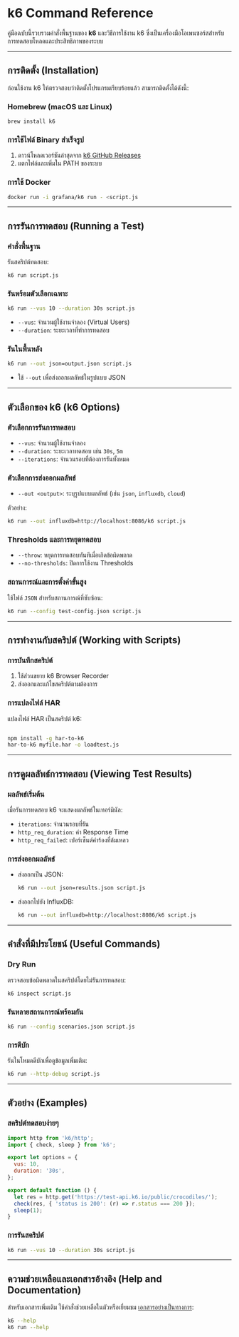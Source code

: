 # k6 Command Reference

คู่มือฉบับนี้รวบรวมคำสั่งพื้นฐานของ **k6** และวิธีการใช้งาน k6 ซึ่งเป็นเครื่องมือโอเพนซอร์สสำหรับการทดสอบโหลดและประสิทธิภาพของระบบ

---

## **การติดตั้ง (Installation)**

ก่อนใช้งาน k6 ให้ตรวจสอบว่าติดตั้งโปรแกรมเรียบร้อยแล้ว สามารถติดตั้งได้ดังนี้:

### **Homebrew (macOS และ Linux)**
```bash
brew install k6
```

### **การใช้ไฟล์ Binary สำเร็จรูป**
1. ดาวน์โหลดเวอร์ชันล่าสุดจาก [k6 GitHub Releases](https://github.com/grafana/k6/releases)
2. แตกไฟล์และเพิ่มใน PATH ของระบบ

### **การใช้ Docker**
```bash
docker run -i grafana/k6 run - <script.js
```

---

## **การรันการทดสอบ (Running a Test)**

### **คำสั่งพื้นฐาน**
รันสคริปต์ทดสอบ:
```bash
k6 run script.js
```

### **รันพร้อมตัวเลือกเฉพาะ**
```bash
k6 run --vus 10 --duration 30s script.js
```
- `--vus`: จำนวนผู้ใช้งานจำลอง (Virtual Users)
- `--duration`: ระยะเวลาที่ทำการทดสอบ

### **รันในพื้นหลัง**
```bash
k6 run --out json=output.json script.js
```
- ใช้ `--out` เพื่อส่งออกผลลัพธ์ในรูปแบบ JSON

---

## **ตัวเลือกของ k6 (k6 Options)**

### **ตัวเลือกการรันการทดสอบ**
- `--vus`: จำนวนผู้ใช้งานจำลอง
- `--duration`: ระยะเวลาทดสอบ เช่น `30s`, `5m`
- `--iterations`: จำนวนรอบที่ต้องการรันทั้งหมด

### **ตัวเลือกการส่งออกผลลัพธ์**
- `--out <output>`: ระบุรูปแบบผลลัพธ์ (เช่น `json`, `influxdb`, `cloud`)

ตัวอย่าง:
```bash
k6 run --out influxdb=http://localhost:8086/k6 script.js
```

### **Thresholds และการหยุดทดสอบ**
- `--throw`: หยุดการทดสอบทันทีเมื่อเกิดข้อผิดพลาด
- `--no-thresholds`: ปิดการใช้งาน Thresholds

### **สถานการณ์และการตั้งค่าขั้นสูง**
ใช้ไฟล์ `JSON` สำหรับสถานการณ์ที่ซับซ้อน:
```bash
k6 run --config test-config.json script.js
```

---

## **การทำงานกับสคริปต์ (Working with Scripts)**

### **การบันทึกสคริปต์**
1. ใช้ส่วนขยาย k6 Browser Recorder
2. ส่งออกและแก้ไขสคริปต์ตามต้องการ

### **การแปลงไฟล์ HAR**
แปลงไฟล์ HAR เป็นสคริปต์ k6:
```bash

npm install -g har-to-k6
har-to-k6 myfile.har -o loadtest.js
```

---

## **การดูผลลัพธ์การทดสอบ (Viewing Test Results)**

### **ผลลัพธ์เริ่มต้น**
เมื่อรันการทดสอบ k6 จะแสดงผลลัพธ์ในเทอร์มินัล:
- `iterations`: จำนวนรอบที่รัน
- `http_req_duration`: ค่า Response Time
- `http_req_failed`: เปอร์เซ็นต์คำร้องที่ล้มเหลว

### **การส่งออกผลลัพธ์**
- ส่งออกเป็น JSON:
  ```bash
  k6 run --out json=results.json script.js
  ```
- ส่งออกไปยัง InfluxDB:
  ```bash
  k6 run --out influxdb=http://localhost:8086/k6 script.js
  ```

---

## **คำสั่งที่มีประโยชน์ (Useful Commands)**

### **Dry Run**
ตรวจสอบข้อผิดพลาดในสคริปต์โดยไม่รันการทดสอบ:
```bash
k6 inspect script.js
```

### **รันหลายสถานการณ์พร้อมกัน**
```bash
k6 run --config scenarios.json script.js
```

### **การดีบัก**
รันในโหมดดีบักเพื่อดูข้อมูลเพิ่มเติม:
```bash
k6 run --http-debug script.js
```

---

## **ตัวอย่าง (Examples)**

### **สคริปต์ทดสอบง่ายๆ**
```javascript
import http from 'k6/http';
import { check, sleep } from 'k6';

export let options = {
  vus: 10,
  duration: '30s',
};

export default function () {
  let res = http.get('https://test-api.k6.io/public/crocodiles/');
  check(res, { 'status is 200': (r) => r.status === 200 });
  sleep(1);
}
```

### **การรันสคริปต์**
```bash
k6 run --vus 10 --duration 30s script.js
```

---

## **ความช่วยเหลือและเอกสารอ้างอิง (Help and Documentation)**
สำหรับเอกสารเพิ่มเติม ใช้คำสั่งช่วยเหลือในตัวหรือเยี่ยมชม [เอกสารอย่างเป็นทางการ](https://k6.io/docs/):
```bash
k6 --help
k6 run --help
```

